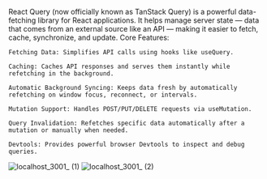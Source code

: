 
React Query (now officially known as TanStack Query) is a powerful data-fetching library for React applications. It helps manage server state — data that comes from an external source like an API — making it easier to fetch, cache, synchronize, and update.
 Core Features:

    Fetching Data: Simplifies API calls using hooks like useQuery.

    Caching: Caches API responses and serves them instantly while refetching in the background.

    Automatic Background Syncing: Keeps data fresh by automatically refetching on window focus, reconnect, or intervals.

    Mutation Support: Handles POST/PUT/DELETE requests via useMutation.

    Query Invalidation: Refetches specific data automatically after a mutation or manually when needed.

    Devtools: Provides powerful browser Devtools to inspect and debug queries.

    
![localhost_3001_ (1)](https://github.com/user-attachments/assets/d2d4cf97-a550-4f1b-8e0b-086b96e29038)
![localhost_3001_ (2)](https://github.com/user-attachments/assets/e3af9f85-5590-428a-abaf-1c786d382088)
